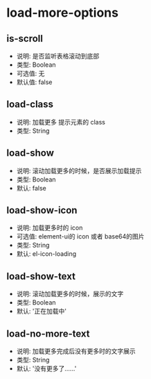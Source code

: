 <!--
 * @Author: CasualMing
 * @Date: 2021-11-26 10:41:25
 * @LastEditTime: 2021-12-10 14:24:47
 * @Description: 表格加载更多的配置
 * @FilePath: \sinosun-operation-ui\components\Tabulation\doc\load-more-options.md
-->
# load-more-options

## is-scroll

* 说明: 是否监听表格滚动到底部
* 类型: Boolean
* 可选值: 无
* 默认值: false

## load-class

* 说明: 加载更多 提示元素的 class
* 类型: String

## load-show

* 说明: 滚动加载更多的时候，是否展示加载提示
* 类型: Boolean
* 默认: false

## load-show-icon

* 说明: 加载更多时的 icon
* 可选值: element-ui的 icon 或者 base64的图片
* 类型: String
* 默认: el-icon-loading

## load-show-text

* 说明: 滚动加载更多的时候，展示的文字
* 类型: Boolean
* 默认: '正在加载中'

## load-no-more-text

* 说明: 加载更多完成后没有更多时的文字展示
* 类型: String
* 默认: '没有更多了……'
